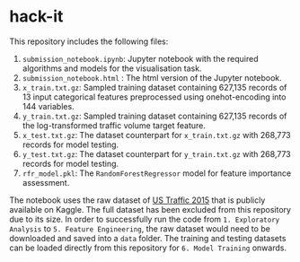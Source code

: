 # hack-it

This repository includes the following files:

1. `submission_notebook.ipynb`: Jupyter notebook with the required algorithms and models for the visualisation task.
2. `submission_notebook.html` : The html version of the Jupyter notebook.
3. `x_train.txt.gz`: Sampled training dataset containing 627,135 records of 13 input categorical features preprocessed using onehot-encoding into 144 variables.
4. `y_train.txt.gz`: Sampled training dataset containing 627,135 records of the log-transformed traffic volume target feature.
5. `x_test.txt.gz`: The dataset counterpart for `x_train.txt.gz` with 268,773 records for model testing.
6. `y_test.txt.gz`: The dataset counterpart for `y_train.txt.gz` with 268,773 records for model testing.
7. `rfr_model.pkl`: The `RandomForestRegressor` model for feature importance assessment.

The notebook uses the raw dataset of [US Traffic 2015](https://www.kaggle.com/jboysen/us-traffic-2015) that is publicly available on Kaggle. The full dataset has been excluded from this repository due to its size. In order to successfully run the code from `1. Exploratory Analysis` to `5. Feature Engineering`, the raw dataset would need to be downloaded and saved into a `data` folder. The training and testing datasets can be loaded directly from this repository for `6. Model Training` onwards.

